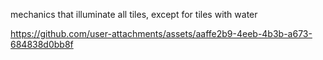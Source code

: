 mechanics that illuminate all tiles, except for tiles with water

https://github.com/user-attachments/assets/aaffe2b9-4eeb-4b3b-a673-684838d0bb8f
